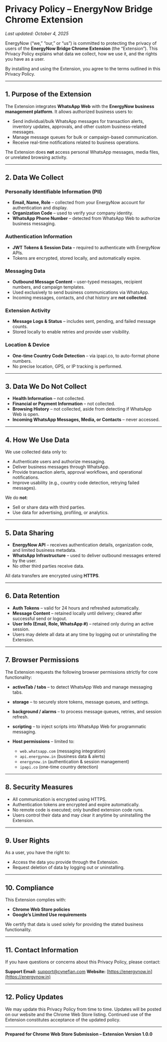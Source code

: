 # Privacy Policy – EnergyNow Bridge Chrome Extension

*Last updated: October 4, 2025*

EnergyNow (“we,” “our,” or “us”) is committed to protecting the privacy of users of the **EnergyNow Bridge Chrome Extension** (the “Extension”). This Privacy Policy explains what data we collect, how we use it, and the rights you have as a user.

By installing and using the Extension, you agree to the terms outlined in this Privacy Policy.

---

## 1. Purpose of the Extension

The Extension integrates **WhatsApp Web** with the **EnergyNow business management platform**. It allows authorized business users to:

* Send individual/bulk WhatsApp messages for transaction alerts, inventory updates, approvals, and other custom business-related messages.
* Manage message queues for bulk or campaign-based communication.
* Receive real-time notifications related to business operations.

The Extension does **not** access personal WhatsApp messages, media files, or unrelated browsing activity.

---

## 2. Data We Collect

### Personally Identifiable Information (PII)

* **Email, Name, Role** – collected from your EnergyNow account for authentication and display.
* **Organization Code** – used to verify your company identity.
* **WhatsApp Phone Number** – detected from WhatsApp Web to authorize business messaging.

### Authentication Information

* **JWT Tokens & Session Data** – required to authenticate with EnergyNow APIs.
* Tokens are encrypted, stored locally, and automatically expire.

### Messaging Data

* **Outbound Message Content** – user-typed messages, recipient numbers, and campaign templates.
* Used exclusively to send business communications via WhatsApp.
* Incoming messages, contacts, and chat history are **not collected**.

### Extension Activity

* **Message Logs & Status** – includes sent, pending, and failed message counts.
* Stored locally to enable retries and provide user visibility.

### Location & Device

* **One-time Country Code Detection** – via ipapi.co, to auto-format phone numbers.
* No precise location, GPS, or IP tracking is performed.

---

## 3. Data We Do Not Collect

* **Health Information** – not collected.
* **Financial or Payment Information** – not collected.
* **Browsing History** – not collected, aside from detecting if WhatsApp Web is open.
* **Incoming WhatsApp Messages, Media, or Contacts** – never accessed.

---

## 4. How We Use Data

We use collected data only to:

* Authenticate users and authorize messaging.
* Deliver business messages through WhatsApp.
* Provide transaction alerts, approval workflows, and operational notifications.
* Improve usability (e.g., country code detection, retrying failed messages).

We do **not**:

* Sell or share data with third parties.
* Use data for advertising, profiling, or analytics.

---

## 5. Data Sharing

* **EnergyNow API** – receives authentication details, organization code, and limited business metadata.
* **WhatsApp Infrastructure** – used to deliver outbound messages entered by the user.
* No other third parties receive data.

All data transfers are encrypted using **HTTPS**.

---

## 6. Data Retention

* **Auth Tokens** – valid for 24 hours and refreshed automatically.
* **Message Content** – retained locally until delivery; cleared after successful send or logout.
* **User Info (Email, Role, WhatsApp #)** – retained only during an active session.
* Users may delete all data at any time by logging out or uninstalling the Extension.

---

## 7. Browser Permissions 

The Extension requests the following browser permissions strictly for core functionality:

* **activeTab / tabs** – to detect WhatsApp Web and manage messaging tabs.
* **storage** – to securely store tokens, message queues, and settings.
* **background / alarms** – to process message queues, retries, and session refresh.
* **scripting** – to inject scripts into WhatsApp Web for programmatic messaging.
* **Host permissions** – limited to:

  * `web.whatsapp.com` (messaging integration)
  * `api.energynow.in` (business data & alerts)
  * `energynow.in` (authentication & session management)
  * `ipapi.co` (one-time country detection)

---

## 8. Security Measures

* All communication is encrypted using HTTPS.
* Authentication tokens are encrypted and expire automatically.
* No remote code is executed; only bundled extension code runs.
* Users control their data and may clear it anytime by uninstalling the Extension.

---

## 9. User Rights

As a user, you have the right to:

* Access the data you provide through the Extension.
* Request deletion of data by logging out or uninstalling.

---

## 10. Compliance

This Extension complies with:

* **Chrome Web Store policies**
* **Google’s Limited Use requirements**

We certify that data is used solely for providing the stated business functionality.

---

## 11. Contact Information

If you have questions or concerns about this Privacy Policy, please contact:

**Support Email:** [support@cynefian.com](mailto:support@cynefian.com)
**Website:** [https://energynow.in](https://energynow.in)

---

## 12. Policy Updates

We may update this Privacy Policy from time to time. Updates will be posted on our website and the Chrome Web Store listing. Continued use of the Extension constitutes acceptance of the updated policy.

---

**Prepared for Chrome Web Store Submission – Extension Version 1.0.0**
